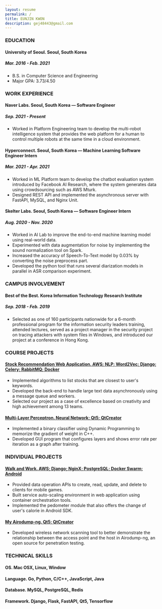 ```yaml
---
layout: resume
permalink: /
title: EUNJIN KWON
description: gej48443@gmail.com
---
```


### EDUCATION

<div class="resume-item-title">
    <h4>University of Seoul.<span> Seoul, South Korea</span></h4>
    <h5>Mar. 2016 - Feb. 2021</h5>
</div>

- B.S. in Computer Science and Engineering
- Major GPA: 3.73/4.50

### WORK EXPERIENCE

<div class="resume-item-title">
    <h4>Naver Labs.<span> Seoul, South Korea — Software Engineer</span></h4>
    <h5>Sep. 2021 - Present</h5>
</div>

- Worked in Platform Engineering team to develop the multi-robot intelligence system that provides the web platform for a human to control multiple robots at the same time in a cloud environment.

<div class="resume-item-title">
    <h4>Hyperconnect.<span> Seoul, South Korea — Machine Learning Software Engineer Intern</span></h4>
    <h5>Mar. 2021 - Apr. 2021</h5>
</div>

- Worked in ML Platform team to develop the chatbot evaluation system introduced by Facebook AI Research, where the system generates data using crowdsourcing such as AWS Mturk.
- Designed REST API and implemented the asynchronous server with FastAPI, MySQL, and Nginx Unit.

<div class="resume-item-title">
    <h4>Skelter Labs.<span> Seoul, South Korea — Software Engineer Intern</span></h4>
    <h5>Aug. 2020 -  Nov. 2020</h5>
</div>

- Worked in AI Lab to improve the end-to-end machine learning model using real-world data.
- Experimented with data augmentation for noise by implementing the sound normalization tool on Spark.
- Increased the accuracy of Speech-To-Text model by 0.03% by converting the noise preprocess part.
- Developed the python tool that runs several diarization models in parallel in ASR comparison experiment.

### CAMPUS INVOLVEMENT

<div class="resume-item-title">
    <h4>Best of the Best.<span> Korea Information Technology Research Institute</span></h4>
    <h5>Sep. 2018 - Feb. 2019</h5>
</div>

- Selected as one of 160 participants nationwide for a 6-month professional program for the information security leaders training, attended lectures, served as a project manager in the security project on tracing attackers with system files in Windows, and introduced our project at a conference in Hong Kong.

### COURSE PROJECTS

<div class="resume-item-title">
    <a href="https://github.com/r4v3n-k/CourseProjects/tree/master/2020-1st-Term-Capstone">
        <h4>Stock Recommendation Web Application.<span> AWS; NLP; Word2Vec; Django; Celery; RabbitMQ; Docker</span></h4>
    </a>
</div>

- Implemented algorithms to list stocks that are closest to user's keywords.
- Developed the back-end to handle large text data asynchronously using a message queue and workers.
- Selected our project as a case of excellence based on creativity and high achievement among 13 teams.

<div class="resume-item-title">
    <a href="https://github.com/r4v3n-k/CourseProjects/tree/master/2019-2nd-Term-basicAI">
        <h4>Multi-Layer Perceptron.<span> Neural Network; Qt5; QtCreator</span></h4>
    </a>
</div>

- Implemented a binary classifier using Dynamic Programming to memorize the gradient of weight in C++.
- Developed GUI program that configures layers and shows error rate per iteration as a graph after training.

### INDIVIDUAL PROJECTS

<div class="resume-item-title">
    <a href="https://www.gigdc.or.kr/product/item.php?it_id=1544421692&ca_id=101020&findType=&findWord=&page=&sort1=&sort2=">
        <h4>Walk and Work.<span> AWS; Django; NginX; PostgreSQL; Docker Swarm; Android</span></h4>
    </a>
</div>

- Provided data operation APIs to create, read, update, and delete to clients for mobile games.
- Built service auto-scaling environment in web application using container orchestration tools.
- Implemented the pedometer module that also offers the change of user's calorie in Android SDK.

<div class="resume-item-title">
    <a href="https://github.com/r4v3n-k/BoB-7th/tree/master/stage-3/my_airodump">
        <h4>My Airodump-ng.<span> Qt5; QtCreator</span></h4>
    </a>
</div>

- Developed wireless network scanning tool to better demonstrate the relationship between the access point and the host in Airodump-ng, an open source for penetration testing.

### TECHNICAL SKILLS

<div id="skillset">
    <h4>OS.<span> Mac OSX, Linux, Window</span></h4>
    <h4>Language.<span> Go, Python, C/C++, JavaScript, Java</span></h4>
    <h4>Database.<span> MySQL, PostgreSQL, Redis</span></h4>
    <h4>Framework.<span> Django, Flask, FastAPI, Qt5, Tensorflow</span></h4>
</div>
